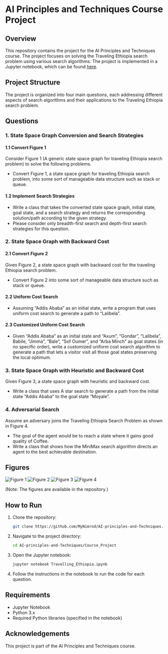 # AI Principles and Techniques Course Project

## Overview

This repository contains the project for the AI Principles and Techniques course. The project focuses on solving the Traveling Ethiopia search problem using various search algorithms. The project is implemented in a Jupyter notebook, which can be found [here](https://github.com/MyNimrod/AI-principles-and-Techniques/blob/main/Course_Project/Travelling_Ethiopia.ipynb).

## Project Structure

The project is organized into four main questions, each addressing different aspects of search algorithms and their applications to the Traveling Ethiopia search problem.

## Questions

### 1. State Space Graph Conversion and Search Strategies

#### 1.1 Convert Figure 1

Consider Figure 1 (A generic state space graph for traveling Ethiopia search problem) to solve the following problems.

- Convert Figure 1, a state space graph for traveling Ethiopia search problem, into some sort of manageable data structure such as stack or queue.

#### 1.2 Implement Search Strategies

- Write a class that takes the converted state space graph, initial state, goal state, and a search strategy and returns the corresponding solution/path according to the given strategy.
- Please consider only breadth-first search and depth-first search strategies for this question.

### 2. State Space Graph with Backward Cost

#### 2.1 Convert Figure 2

Given Figure 2, a state space graph with backward cost for the traveling Ethiopia search problem.

- Convert Figure 2 into some sort of manageable data structure such as stack or queue.

#### 2.2 Uniform Cost Search

- Assuming “Addis Ababa” as an initial state, write a program that uses uniform cost search to generate a path to “Lalibela”.

#### 2.3 Customized Uniform Cost Search

- Given “Addis Ababa” as an initial state and “Axum”, “Gondar”, “Lalibela”, Babile, “Jimma”, “Bale”, “Sof Oumer”, and “Arba Minch” as goal states (in no specific order), write a customized uniform cost search algorithm to generate a path that lets a visitor visit all those goal states preserving the local optimum.

### 3. State Space Graph with Heuristic and Backward Cost

Given Figure 3, a state space graph with heuristic and backward cost.

- Write a class that uses A star search to generate a path from the initial state “Addis Ababa” to the goal state “Moyale”.

### 4. Adversarial Search

Assume an adversary joins the Traveling Ethiopia Search Problem as shown in Figure 4.

- The goal of the agent would be to reach a state where it gains good quality of Coffee.
- Write a class that shows how the MiniMax search algorithm directs an agent to the best achievable destination.

## Figures

![Figure 1](https://github.com/MyNimrod/AI-principles-and-Techniques/blob/main/Course_Project/Figure%201%20Traveling%20Ethiopia.png)
![Figure 2](https://github.com/MyNimrod/AI-principles-and-Techniques/blob/main/Course_Project/Figure%202%20Traveling%20Ethiopia.jpg)
![Figure 3](https://github.com/MyNimrod/AI-principles-and-Techniques/blob/main/Course_Project/Figure%203%20Traveling%20Ethiopia.jpg)
![Figure 4](https://github.com/MyNimrod/AI-principles-and-Techniques/blob/main/Course_Project/Figure%204%20Adversary%20Traveling%20Ethiopia.jpg)

(Note: The figures are available in the repository.)

## How to Run

1. Clone the repository:
    ```bash
    git clone https://github.com/MyNimrod/AI-principles-and-Techniques.git
    ```
2. Navigate to the project directory:
    ```bash
    cd AI-principles-and-Techniques/Course_Project
    ```
3. Open the Jupyter notebook:
    ```bash
    jupyter notebook Travelling_Ethiopia.ipynb
    ```
4. Follow the instructions in the notebook to run the code for each question.

## Requirements

- Jupyter Notebook
- Python 3.x
- Required Python libraries (specified in the notebook)

## Acknowledgements

This project is part of the AI Principles and Techniques course.

